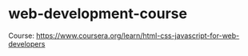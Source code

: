 # web-development-course

Course: https://www.coursera.org/learn/html-css-javascript-for-web-developers
